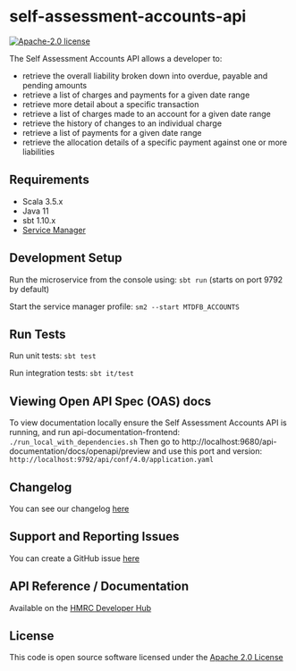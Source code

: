 self-assessment-accounts-api
========================

[![Apache-2.0 license](http://img.shields.io/badge/license-Apache-blue.svg)](http://www.apache.org/licenses/LICENSE-2.0.html)

The Self Assessment Accounts API allows a developer to:

- retrieve the overall liability broken down into overdue, payable and pending amounts
- retrieve a list of charges and payments for a given date range
- retrieve more detail about a specific transaction
- retrieve a list of charges made to an account for a given date range
- retrieve the history of changes to an individual charge
- retrieve a list of payments for a given date range
- retrieve the allocation details of a specific payment against one or more liabilities

## Requirements

- Scala 3.5.x
- Java 11
- sbt 1.10.x
- [Service Manager](https://github.com/hmrc/service-manager)

## Development Setup

Run the microservice from the console using: `sbt run` (starts on port 9792 by default)

Start the service manager profile: `sm2 --start MTDFB_ACCOUNTS`

## Run Tests

Run unit tests: `sbt test`

Run integration tests: `sbt it/test`

## Viewing Open API Spec (OAS) docs

To view documentation locally ensure the Self Assessment Accounts API is running, and run api-documentation-frontend:
`./run_local_with_dependencies.sh`
Then go to http://localhost:9680/api-documentation/docs/openapi/preview and use this port and version:
`http://localhost:9792/api/conf/4.0/application.yaml`

## Changelog

You can see our changelog [here](https://github.com/hmrc/income-tax-mtd-changelog)

## Support and Reporting Issues

You can create a GitHub issue [here](https://github.com/hmrc/income-tax-mtd-changelog/issues)

## API Reference / Documentation

Available on
the [HMRC Developer Hub](https://developer.service.hmrc.gov.uk/api-documentation/docs/api/service/self-assessment-accounts-api)

## License

This code is open source software licensed under
the [Apache 2.0 License]("http://www.apache.org/licenses/LICENSE-2.0.html")
